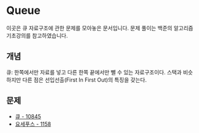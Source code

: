 # Queue

이곳은 큐 자료구조에 관한 문제를 모아놓은 문서입니다. 문제 풀이는 백준의 알고리즘 기초강의를 참고하였습니다.

## 개념

큐: 한쪽에서만 자료를 넣고 다른 한쪽 끝에서만 뺄 수 있는 자료구조이다. 스택과 비슷하지만 다른 점은 선입선출(First In First Out)의 특징을 갖는다.

## 문제

- [큐 - 10845](./queue)
- [요세푸스 - 1158](./요세푸스)
